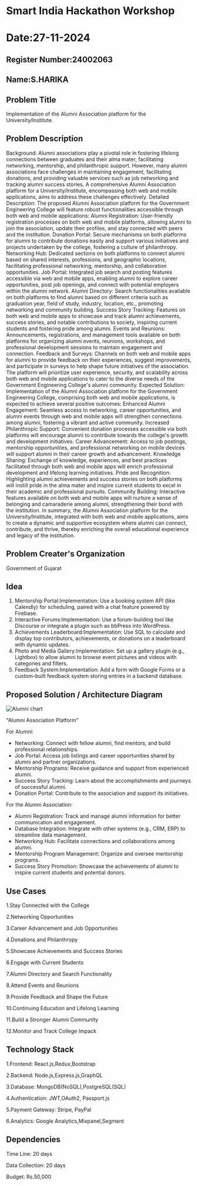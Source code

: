 # Smart India Hackathon Workshop
# Date:27-11-2024
## Register Number:24002063
## Name:S.HARIKA
## Problem Title
Implementation of the Alumni Association platform for the University/Institute.
## Problem Description
Background: Alumni associations play a pivotal role in fostering lifelong connections between graduates and their alma mater, facilitating networking, mentorship, and philanthropic support. However, many alumni associations face challenges in maintaining engagement, facilitating donations, and providing valuable services such as job networking and tracking alumni success stories. A comprehensive Alumni Association platform for a University/Institute, encompassing both web and mobile applications, aims to address these challenges effectively. Detailed Description: The proposed Alumni Association platform for the Government Engineering College will feature robust functionalities accessible through both web and mobile applications: Alumni Registration: User-friendly registration processes on both web and mobile platforms, allowing alumni to join the association, update their profiles, and stay connected with peers and the institution. Donation Portal: Secure mechanisms on both platforms for alumni to contribute donations easily and support various initiatives and projects undertaken by the college, fostering a culture of philanthropy. Networking Hub: Dedicated sections on both platforms to connect alumni based on shared interests, professions, and geographic locations, facilitating professional networking, mentorship, and collaboration opportunities. Job Portal: Integrated job search and posting features accessible via web and mobile apps, enabling alumni to explore career opportunities, post job openings, and connect with potential employers within the alumni network. Alumni Directory: Search functionalities available on both platforms to find alumni based on different criteria such as graduation year, field of study, industry, location, etc., promoting networking and community building. Success Story Tracking: Features on both web and mobile apps to showcase and track alumni achievements, success stories, and notable contributions to society, inspiring current students and fostering pride among alumni. Events and Reunions: Announcements, registrations, and management tools available on both platforms for organizing alumni events, reunions, workshops, and professional development sessions to maintain engagement and connection. Feedback and Surveys: Channels on both web and mobile apps for alumni to provide feedback on their experiences, suggest improvements, and participate in surveys to help shape future initiatives of the association. The platform will prioritize user experience, security, and scalability across both web and mobile applications to cater to the diverse needs of the Government Engineering College's alumni community. Expected Solution: Implementation of the Alumni Association platform for the Government Engineering College, comprising both web and mobile applications, is expected to achieve several positive outcomes: Enhanced Alumni Engagement: Seamless access to networking, career opportunities, and alumni events through web and mobile apps will strengthen connections among alumni, fostering a vibrant and active community. Increased Philanthropic Support: Convenient donation processes accessible via both platforms will encourage alumni to contribute towards the college's growth and development initiatives. Career Advancement: Access to job postings, mentorship opportunities, and professional networking on mobile devices will support alumni in their career growth and advancement. Knowledge Sharing: Exchange of knowledge, experiences, and best practices facilitated through both web and mobile apps will enrich professional development and lifelong learning initiatives. Pride and Recognition: Highlighting alumni achievements and success stories on both platforms will instill pride in the alma mater and inspire current students to excel in their academic and professional pursuits. Community Building: Interactive features available on both web and mobile apps will nurture a sense of belonging and camaraderie among alumni, strengthening their bond with the institution. In summary, the Alumni Association platform for the University/Institute, integrated with both web and mobile applications, aims to create a dynamic and supportive ecosystem where alumni can connect, contribute, and thrive, thereby enriching the overall educational experience and legacy of the institution.
## Problem Creater's Organization
Government of Gujarat

## Idea
1. Mentorship Portal:Implementation: Use a booking system API (like Calendly) for scheduling, paired with a chat feature powered by Firebase.
2. Interactive Forums:Implementation: Use a forum-building tool like Discourse or integrate a plugin such as bbPress into WordPress.
3. Achievements Leaderboard:Implementation: Use SQL to calculate and display top contributors, achievements, or donations on a leaderboard with dynamic updates.
4. Photo and Media Gallery:Implementation: Set up a gallery plugin (e.g., Lightbox) to allow alumni to browse event pictures and videos with categories and filters.
5. Feedback System:Implementation: Add a form with Google Forms or a custom-built feedback system storing entries in a backend database.


## Proposed Solution / Architecture Diagram
![Alumni chart](https://github.com/user-attachments/assets/0d9345b4-3402-44e5-9ec4-6abfecc84fa6)

"Alumni Association Platform"

For Alumni:
 * Networking: Connect with fellow alumni, find mentors, and build professional relationships.
 * Job Portal: Access job listings and career opportunities shared by alumni and partner organizations.
 * Mentorship Programs: Receive guidance and support from experienced alumni.
 * Success Story Tracking: Learn about the accomplishments and journeys of successful alumni.
 * Donation Portal: Contribute to the association and support its initiatives.

For the Alumni Association:
 * Alumni Registration: Track and manage alumni information for better communication and engagement.
 * Database Integration: Integrate with other systems (e.g., CRM, ERP) to streamline data management.
 * Networking Hub: Facilitate connections and collaborations among alumni.
 * Mentorship Program Management: Organize and oversee mentorship programs.
 * Success Story Promotion: Showcase the achievements of alumni to inspire current students and potential donors.


## Use Cases
1.Stay Connected with the College

2.Networking Opportunities 

3.Career Advancement and Job Opportunities 

4.Donations and Philanthropy 

5.Showcase Achievements and Success Stories 

6.Engage with Current Students 

7.Alumni Directory and Search Functionality

8.Attend Events and Reunions 

9.Provide Feedback and Shape the Future 

10.Continuing Education and Lifelong Learning 

11.Build a Stronger Alumni Community 

12.Monitor and Track College Impack

## Technology Stack
1.Frontend: React.js,Redux,Bootstrap 

2.Backend: Node.js,Express.js,GraphQL

3.Database: MongoDB(NoSQL),PostgreSQL(SQL)

4.Authentication: JWT,OAuth2, Passport.js

5.Payment Gateway: Stripe, PayPal

6.Analytics: Google Analytics,Mixpanel,Segment

## Dependencies
Time Line: 20 days 

Data Collection: 20 days 

Budget: Rs.50,000 

